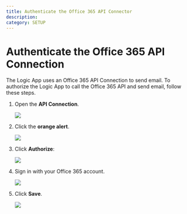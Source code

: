 ```yaml
---
title: Authenticate the Office 365 API Connector
description:
category: SETUP
---
```


# Authenticate the Office 365 API Connection

The Logic App uses an Office 365 API Connection to send email.  To authorize the Logic App to call the Office 365 API and send email, follow these steps.
​	
1. Open the **API Connection**.	

   ![](/img/deployment/azure-office365-api-connection.png)

2. Click the **orange alert**.

   ![](/img/deployment/authenticate-office365-api-connection-01.png)

3. Click **Authorize**:

   ![](/img/deployment/authenticate-office365-api-connection-02.png)

4. Sign in with your Office 365 account.

   ![](/img/deployment/authenticate-office365-api-connection-03.png)

5. Click **Save**.

   ![](/img/deployment/authenticate-office365-api-connection-04.png)